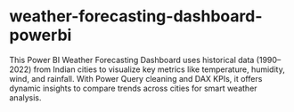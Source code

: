 # weather-forecasting-dashboard-powerbi
This Power BI Weather Forecasting Dashboard uses historical data (1990–2022) from Indian cities to visualize key metrics like temperature, humidity, wind, and rainfall. With Power Query cleaning and DAX KPIs, it offers dynamic insights to compare trends across cities for smart weather analysis. 
